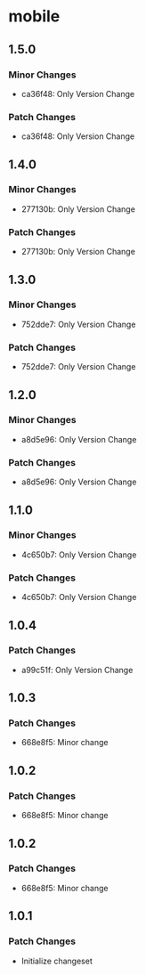 # mobile

## 1.5.0

### Minor Changes

- ca36f48: Only Version Change

### Patch Changes

- ca36f48: Only Version Change

## 1.4.0

### Minor Changes

- 277130b: Only Version Change

### Patch Changes

- 277130b: Only Version Change

## 1.3.0

### Minor Changes

- 752dde7: Only Version Change

### Patch Changes

- 752dde7: Only Version Change

## 1.2.0

### Minor Changes

- a8d5e96: Only Version Change

### Patch Changes

- a8d5e96: Only Version Change

## 1.1.0

### Minor Changes

- 4c650b7: Only Version Change

### Patch Changes

- 4c650b7: Only Version Change

## 1.0.4

### Patch Changes

- a99c51f: Only Version Change

## 1.0.3

### Patch Changes

- 668e8f5: Minor change

## 1.0.2

### Patch Changes

- 668e8f5: Minor change

## 1.0.2

### Patch Changes

- 668e8f5: Minor change

## 1.0.1

### Patch Changes

- Initialize changeset
